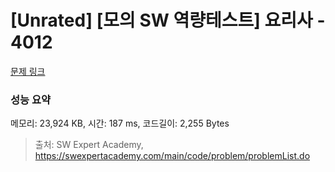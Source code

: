 # [Unrated] [모의 SW 역량테스트] 요리사 - 4012 

[문제 링크](https://swexpertacademy.com/main/code/problem/problemDetail.do?contestProbId=AWIeUtVakTMDFAVH) 

### 성능 요약

메모리: 23,924 KB, 시간: 187 ms, 코드길이: 2,255 Bytes



> 출처: SW Expert Academy, https://swexpertacademy.com/main/code/problem/problemList.do
